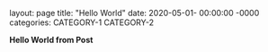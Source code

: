 layout: page
title: "Hello World"
date: 2020-05-01- 00:00:00 -0000
categories: CATEGORY-1 CATEGORY-2

**Hello World from Post**